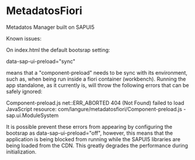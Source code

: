 # MetadatosFiori

Metadatos Manager built on SAPUI5

 Known issues:

 On index.html the default bootsrap setting: 

 data-sap-ui-preload="sync"

 means that a "component-preload" needs to be sync with its environment, such as, when being run inside a fiori container (workbench). Running the app standalone, as it currently is, will throw the following errors that can be safely ignored:

 Component-preload.js net::ERR_ABORTED 404 (Not Found)
 failed to load JavaScript resource: com/langure/metadatosfiori/Component-preload.js -  sap.ui.ModuleSystem

 It is possible prevent these errors from appearing by configuring the bootsrap as data-sap-ui-preload="off", however, this means that the application is being blocked from running while the SAPUI5 libraries are being loaded from the CDN. This greatly degrades the performance during initialization.